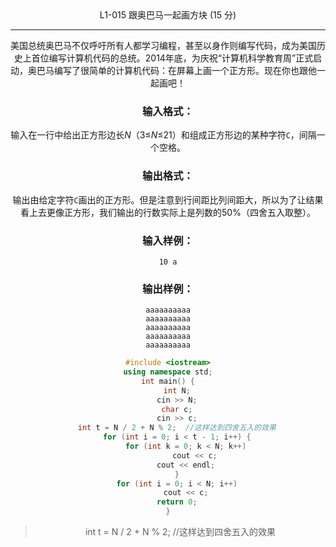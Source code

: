 <center>L1-015 跟奥巴马一起画方块 (15 分)

---

美国总统奥巴马不仅呼吁所有人都学习编程，甚至以身作则编写代码，成为美国历史上首位编写计算机代码的总统。2014年底，为庆祝“计算机科学教育周”正式启动，奥巴马编写了很简单的计算机代码：在屏幕上画一个正方形。现在你也跟他一起画吧！

### 输入格式：

输入在一行中给出正方形边长*N*（3≤*N*≤21）和组成正方形边的某种字符`C`，间隔一个空格。

### 输出格式：

输出由给定字符`C`画出的正方形。但是注意到行间距比列间距大，所以为了让结果看上去更像正方形，我们输出的行数实际上是列数的50%（四舍五入取整）。

### 输入样例：

```in
10 a
```

### 输出样例：

```out
aaaaaaaaaa
aaaaaaaaaa
aaaaaaaaaa
aaaaaaaaaa
aaaaaaaaaa
```

```c++
#include <iostream>
using namespace std;
int main() {
    int N;
    cin >> N;
    char c;
    cin >> c;
    int t = N / 2 + N % 2;  //这样达到四舍五入的效果
    for (int i = 0; i < t - 1; i++) {
        for (int k = 0; k < N; k++)
            cout << c;
        cout << endl;
    }
    for (int i = 0; i < N; i++)
        cout << c;
    return 0;
}
```



>    int t = N / 2 + N % 2;  //这样达到四舍五入的效果